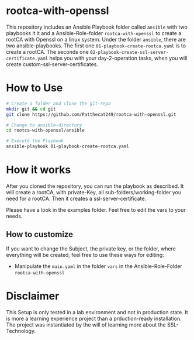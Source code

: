# rootca-with-openssl
This repository includes an Ansible Playbook folder called `ansible` with two playbooks it it and a Ansible-Role-folder `rootca-with-openssl` to create a rootCA with Openssl on a linux system. Under the folder `ansible`, there are two ansible-playbooks. The first one `01-playbook-create-rootca.yaml` is to create a rootCA. The seconds one `02-playbook-create-ssl-server-certificate.yaml` helps you with your day-2-operation tasks, when you will create custom-ssl-server-certificates.

# How to Use
```bash
# Create a folder and clone the git-repo
mkdir git && cd git
git clone https://github.com/Patthecat249/rootca-with-openssl.git

# Change to ansible-directory
cd rootca-with-openssl/ansible

# Execute the Playbook
ansible-playbook 01-playbook-create-rootca.yaml
```

# How it works
After you cloned the repository, you can run the playbook as described. It will create a rootCA, with private-Key, all sub-folders/working-folder you need for a rootCA. Then it creates a ssl-server-certificate.

Please have a look in the examples folder. Feel free to edit the vars to your needs.

## How to customize
If you want to change the Subject, the private key, or the folder, where everything will be created, feel free to use these ways for editing:
- Manipulate the `main.yaml` in the folder `vars` in the Ansible-Role-Folder `rootca-with-openssl`

# Disclaimer
This Setup is only tested in a lab environment and not in production state. It is more a learning experience project than a prduction-ready installation. The project was instantiated by the will of learning more about the SSL-Technology. 